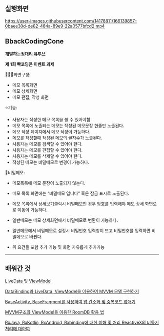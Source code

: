 ## 실행화면

https://user-images.githubusercontent.com/14178811/166139857-0baee30d-de82-484a-89e9-22a0577bfcd2.mp4

## BbackCodingCone
[**개발하는정대리 유투브**](https://www.youtube.com/c/%EA%B0%9C%EB%B0%9C%ED%95%98%EB%8A%94%EC%A0%95%EB%8C%80%EB%A6%AC)

**제 1회 빡코딩콘 이벤트 과제**

👩🏼‍💻화면구성:
- 메모 목록화면
- 메모 상세화면
- 메모 편집, 작성 화면 

⭐️기능:
- 사용자는 작성한 메모 목록을 볼 수 있어야함 
- 메모 목록에 노출되는 메모는 작성된 메모문장 한줄만 노출된다.
- 메모 작성 페이지에서 메모 작성이 가능하다.
- 메모를 작성할때 작성된 메모의 글자수가 노출된다.
- 사용자는 메모를 검색할 수 있어야 한다.
- 사용자는 메모를 편집할 수 있어야 한다.
- 사용자는 메모를 삭제할 수 있어야 한다.
- 작성된 메모는 비밀메모로 변경이 가능하다.

🔐비밀메모: 
- 메모목록에 메모 문장이 노출되지 않는다.
- 메모 목록 화면에는 “비밀메모 입니다” 혹은 잠금 표시로 노출된다.
- 메모 목록에서 상세보기클릭시 비밀메모인 경우 암호를 입력해야 메모 상세 화면으로 이동이 가능하다.
- 일반메모는 메모 상세화면에서 비밀메모로 변환이 가능하다.
- 일반메모에서 비밀메모로 설정시 비밀번호 입력창이 뜨고 비밀번호를 입력하면 비밀메모로 바뀐다.

- 위 요건들 포함 추가 기능 및 화면 자유롭게 추가가능

---

## 배워간 것

[LiveData 및 ViewModel](https://velog.io/@cksgodl/LiveData-%EB%B0%8F-ViewModel)

[DataBinding과 LiveData, ViewModel을 이용하여 MVVM 모델 구현하기](https://velog.io/@cksgodl/DataBinding%EA%B3%BC-LiveData-ViewModel%EC%9D%84-%EC%9D%B4%EC%9A%A9%ED%95%98%EC%97%AC-MVVM-%EB%AA%A8%EB%8D%B8-%EA%B5%AC%ED%98%84%ED%95%98%EA%B8%B0)

[BaseActivity, BaseFragment를 사용하여 앱 간소화 및 중복코드 없애기](https://velog.io/@cksgodl/BaseActivity-BaseFragment%EB%A5%BC-%EC%82%AC%EC%9A%A9%ED%95%98%EC%97%AC-%EC%95%B1-%EA%B0%84%EC%86%8C%ED%99%94-%EB%B0%8F-%EC%A4%91%EB%B3%B5%EC%BD%94%EB%93%9C-%EC%97%86%EC%95%A0%EA%B8%B0)

[MVVM구조와 ViewModel을 이용한 RoomDB 활용 법](https://velog.io/@cksgodl/MVVM%EA%B5%AC%EC%A1%B0%EC%99%80-ViewModel%EC%9D%84-%EC%9D%B4%EC%9A%A9%ED%95%9C-RoomDB-%ED%99%9C%EC%9A%A9-%EB%B2%95)

[RxJava, RxKotlin, RxAndroid, Rxbinding에 대한 이해 및 처리
ReactiveX의 비동기 처리에 대하여](https://velog.io/@cksgodl/Kotlin-ReactiveX-%EC%99%80-RxKotlin)




